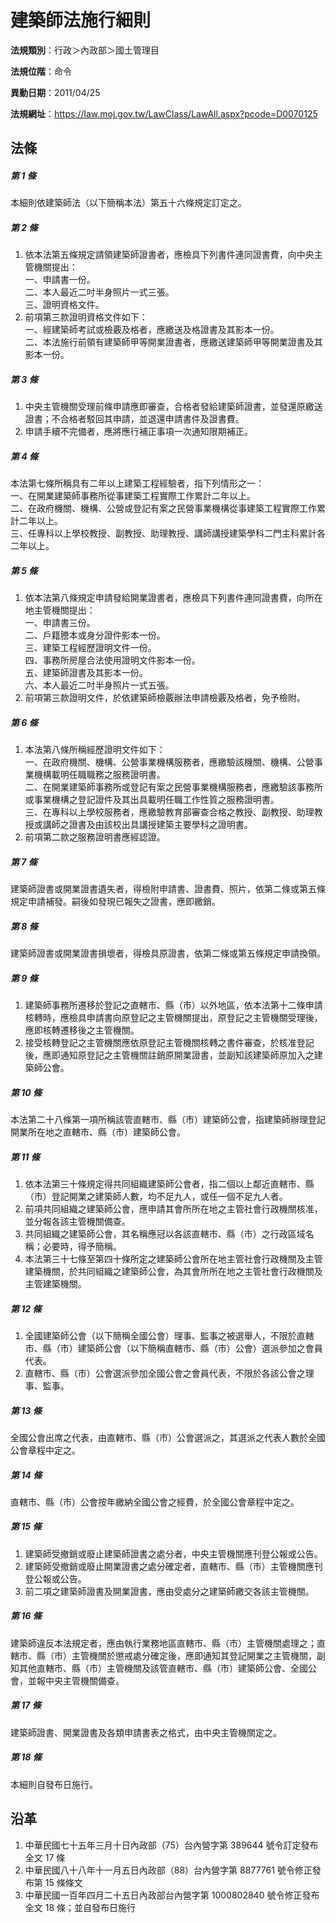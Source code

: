 # 建築師法施行細則




**法規類別**：行政＞內政部＞國土管理目

**法規位階**：命令

**異動日期**：2011/04/25  

**法規網址**：https://law.moj.gov.tw/LawClass/LawAll.aspx?pcode=D0070125



## 法條
##### 第 1 條
本細則依建築師法（以下簡稱本法）第五十六條規定訂定之。

##### 第 2 條
1. 依本法第五條規定請領建築師證書者，應檢具下列書件連同證書費，向中央主管機關提出：  
一、申請書一份。  
二、本人最近二吋半身照片一式三張。  
三、證明資格文件。
1. 前項第三款證明資格文件如下：  
一、經建築師考試或檢覈及格者，應繳送及格證書及其影本一份。  
二、本法施行前領有建築師甲等開業證書者，應繳送建築師甲等開業證書及其影本一份。

##### 第 3 條
1. 中央主管機關受理前條申請應即審查，合格者發給建築師證書，並發還原繳送證書；不合格者駁回其申請，並退還申請書件及證書費。
1. 申請手續不完備者，應將應行補正事項一次通知限期補正。

##### 第 4 條
本法第七條所稱具有二年以上建築工程經驗者，指下列情形之一：  
一、在開業建築師事務所從事建築工程實際工作累計二年以上。  
二、在政府機關、機構、公營或登記有案之民營事業機構從事建築工程實際工作累計二年以上。  
三、任專科以上學校教授、副教授、助理教授、講師講授建築學科二門主科累計各二年以上。

##### 第 5 條
1. 依本法第八條規定申請發給開業證書者，應檢具下列書件連同證書費，向所在地主管機關提出：  
一、申請書三份。  
二、戶籍謄本或身分證件影本一份。  
三、建築工程經歷證明文件一份。  
四、事務所房屋合法使用證明文件影本一份。  
五、建築師證書及其影本一份。  
六、本人最近二吋半身照片一式五張。
1. 前項第三款證明文件，於依建築師檢覈辦法申請檢覈及格者，免予檢附。

##### 第 6 條
1. 本法第八條所稱經歷證明文件如下：  
一、在政府機關、機構、公營事業機構服務者，應繳驗該機關、機構、公營事業機構載明任職職務之服務證明書。  
二、在開業建築師事務所或登記有案之民營事業機構服務者，應繳驗該事務所或事業機構之登記證件及其出具載明任職工作性質之服務證明書。  
三、在專科以上學校服務者，應繳驗教育部審查合格之教授、副教授、助理教授或講師之證書及由該校出具講授建築主要學科之證明書。
1. 前項第二款之服務證明書應經認證。

##### 第 7 條
建築師證書或開業證書遺失者，得檢附申請書、證書費、照片，依第二條或第五條規定申請補發。嗣後如發現已報失之證書，應即繳銷。

##### 第 8 條
建築師證書或開業證書損壞者，得檢具原證書，依第二條或第五條規定申請換領。

##### 第 9 條
1. 建築師事務所遷移於登記之直轄市、縣（市）以外地區，依本法第十二條申請核轉時，應檢具申請書向原登記之主管機關提出，原登記之主管機關受理後，應即核轉遷移後之主管機關。
1. 接受核轉登記之主管機關應依原登記主管機關核轉之書件審查，於核准登記後，應即通知原登記之主管機關註銷原開業證書，並副知該建築師原加入之建築師公會。

##### 第 10 條
本法第二十八條第一項所稱該管直轄市、縣（市）建築師公會，指建築師辦理登記開業所在地之直轄市、縣（市）建築師公會。

##### 第 11 條
1. 依本法第三十條規定得共同組織建築師公會者，指二個以上鄰近直轄市、縣（市）登記開業之建築師人數，均不足九人，或任一個不足九人者。
1. 前項共同組織之建築師公會，應申請其會所所在地之主管社會行政機關核准，並分報各該主管機關備查。
1. 共同組織之建築師公會，其名稱應冠以各該直轄市、縣（市）之行政區域名稱；必要時，得予簡稱。
1. 本法第三十七條至第四十條所定之建築師公會所在地主管社會行政機關及主管建築機關，於共同組織之建築師公會，為其會所所在地之主管社會行政機關及主管建築機關。

##### 第 12 條
1. 全國建築師公會（以下簡稱全國公會）理事、監事之被選舉人，不限於直轄市、縣（市）建築師公會（以下簡稱直轄市、縣（市）公會）選派參加之會員代表。
1. 直轄市、縣（市）公會選派參加全國公會之會員代表，不限於各該公會之理事、監事。

##### 第 13 條
全國公會出席之代表，由直轄市、縣（市）公會選派之，其選派之代表人數於全國公會章程中定之。

##### 第 14 條
直轄市、縣（市）公會按年繳納全國公會之經費，於全國公會章程中定之。

##### 第 15 條
1. 建築師受撤銷或廢止建築師證書之處分者，中央主管機關應刊登公報或公告。
1. 建築師受撤銷或廢止開業證書之處分確定者，直轄市、縣（市）主管機關應刊登公報或公告。
1. 前二項之建築師證書及開業證書，應由受處分之建築師繳交各該主管機關。

##### 第 16 條
建築師違反本法規定者，應由執行業務地區直轄市、縣（市）主管機關處理之；直轄市、縣（市）主管機關於懲戒處分確定後，應即通知其登記開業之主管機關，副知其他直轄市、縣（市）主管機關及該管直轄市、縣（市）建築師公會、全國公會，並報中央主管機關備查。

##### 第 17 條
建築師證書、開業證書及各類申請書表之格式，由中央主管機關定之。

##### 第 18 條
本細則自發布日施行。

## 沿革
1. 中華民國七十五年三月十日內政部（75）台內營字第 389644 號令訂定發布全文 17 條
1. 中華民國八十八年十一月五日內政部（88）台內營字第 8877761  號令修正發布第 15 條條文
1. 中華民國一百年四月二十五日內政部台內營字第 1000802840 號令修正發布全文 18 條；並自發布日施行
